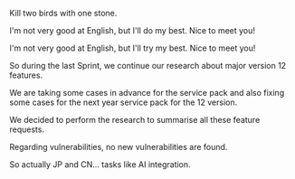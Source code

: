 Kill two birds with one stone.

I'm not very good at English, but I'll do my best. Nice to meet you!

I'm not very good at English, but I'll try my best. Nice to meet you!

So during the last Sprint, we continue our research about major version 12 features.

We are taking some cases in advance for the service pack and also fixing some cases for the next year service pack for the 12 version.

We decided to perform the research to summarise all these feature requests.

Regarding vulnerabilities, no new vulnerabilities are found.

So actually JP and CN… tasks like AI integration.
